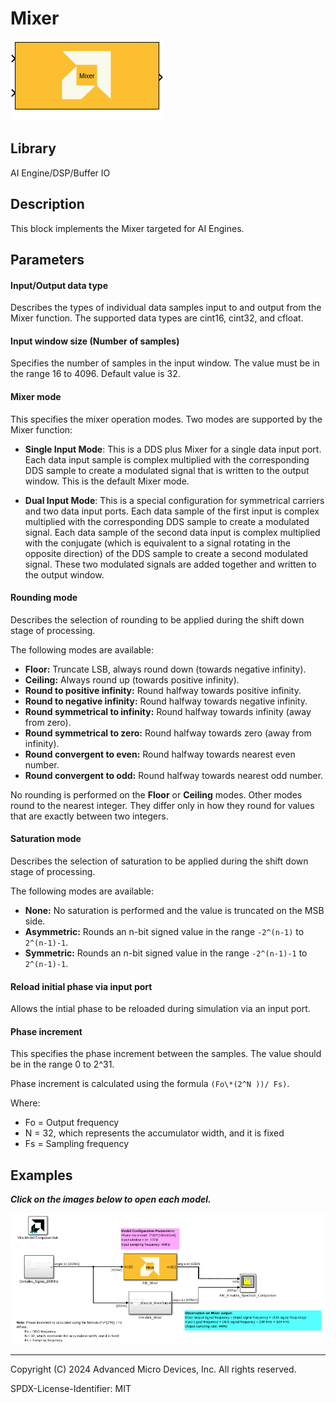 # Mixer

  
![](./Images/block.png)  

## Library

AI Engine/DSP/Buffer IO

## Description

This block implements the Mixer targeted for AI Engines.

## Parameters

#### Input/Output data type  
Describes the types of individual data samples input to and output from
the Mixer function. The supported data types are cint16, cint32, and
cfloat.

#### Input window size (Number of samples)  
Specifies the number of samples in the input window. The value must be
in the range 16 to 4096. Default value is 32.

#### Mixer mode  
This specifies the mixer operation modes. Two modes are supported by
the Mixer function:

* **Single Input Mode**: This is a DDS plus Mixer for a single data input port. Each data input
sample is complex multiplied with the corresponding DDS sample to create
a modulated signal that is written to the output window. This is the
default Mixer mode.

* **Dual Input Mode**: This is a special configuration for symmetrical carriers and two data
input ports. Each data sample of the first input is complex multiplied
with the corresponding DDS sample to create a modulated signal. Each
data sample of the second data input is complex multiplied with the
conjugate (which is equivalent to a signal rotating in the opposite
direction) of the DDS sample to create a second modulated signal. These
two modulated signals are added together and written to the output
window.

#### Rounding mode

Describes the selection of rounding to be applied during the shift down stage of processing.

The following modes are available:
* **Floor:** Truncate LSB, always round down (towards negative infinity).
* **Ceiling:** Always round up (towards positive infinity).
* **Round to positive infinity:** Round halfway towards positive infinity.
* **Round to negative infinity:** Round halfway towards negative infinity.
* **Round symmetrical to infinity:** Round halfway towards infinity (away from zero).
* **Round symmetrical to zero:** Round halfway towards zero (away from infinity).
* **Round convergent to even:** Round halfway towards nearest even number.
* **Round convergent to odd:** Round halfway towards nearest odd number.

No rounding is performed on the **Floor** or **Ceiling** modes. Other modes round to the nearest integer. They differ only in how they round for values that are exactly between two integers.

#### Saturation mode

Describes the selection of saturation to be applied during the shift down stage of processing.

The following modes are available:
* **None:** No saturation is performed and the value is truncated on the MSB side.
* **Asymmetric:** Rounds an n-bit signed value in the range `-2^(n-1)` to `2^(n-1)-1`.
* **Symmetric:** Rounds an n-bit signed value in the range `-2^(n-1)-1` to `2^(n-1)-1`.

#### Reload initial phase via input port
Allows the intial phase to be reloaded during simulation via an input port.

#### Phase increment  
This specifies the phase increment between the samples. The value should
be in the range 0 to 2^31.

Phase increment is calculated using the formula `(Fo\*(2^N ))/ Fs)`.

Where:
  - Fo = Output frequency
  - N = 32, which represents the accumulator width, and it is fixed
  - Fs = Sampling frequency

## Examples

***Click on the images below to open each model.***

[![](./Images/Mixer_Example.png)](https://github.com/Xilinx/Vitis_Model_Composer/tree/2024.1/Examples/Block_Help/AIE/Mixer_Ex1) 


--------------
Copyright (C) 2024 Advanced Micro Devices, Inc.
All rights reserved.

SPDX-License-Identifier: MIT
